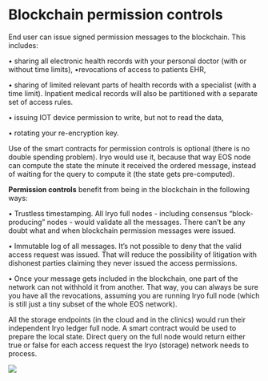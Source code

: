 # **Blockchain permission controls**

End user can issue signed permission messages to the blockchain. This includes:

• sharing all electronic health records with your personal doctor \(with or without time limits\), •revocations of access to patients EHR,

• sharing of limited relevant parts of health records with a specialist \(with a time limit\). Inpatient medical records will also be partitioned with a separate set of access rules.

• issuing IOT device permission to write, but not to read the data,

• rotating your re-encryption key.



Use of the smart contracts for permission controls is optional \(there is no double spending problem\). Iryo would use it, because that way EOS node can compute the state the minute it received the ordered message, instead of waiting for the query to compute it \(the state gets pre-computed\).



**Permission controls** benefit from being in the blockchain in the following ways:

• Trustless timestamping. All Iryo full nodes - including consensus “block-producing” nodes - would validate all the messages. There can’t be any doubt what and when blockchain permission messages were issued.

• Immutable log of all messages. It’s not possible to deny that the valid access request was issued. That will reduce the possibility of litigation with dishonest parties claiming they never issued the access permissions.

• Once your message gets included in the blockchain, one part of the network can not withhold it from another. That way, you can always be sure you have all the revocations, assuming you are running Iryo full node \(which is still just a tiny subset of the whole EOS network\).



All the storage endpoints \(in the cloud and in the clinics\) would run their independent Iryo ledger full node. A smart contract would be used to prepare the local state. Direct query on the full node would return either true or false for each access request the Iryo \(storage\) network needs to process.

![](https://lh3.googleusercontent.com/xN2SM-g16Vi2ZWQuPcWauNcWFONQCSgWEBIQPdfOEUdrKPul4H2OzblZ5BiKoKxmb1RIyLGgPyYF_VgrTphxk7g65cv-nSnzwwzp2n-NhX_4MukvNbQltFdjS29hgnG3Pyc2tkbe)

  


